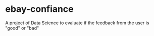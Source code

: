 # ebay-confiance
A project of Data Science to evaluate if the feedback from the user is "good" or "bad"
